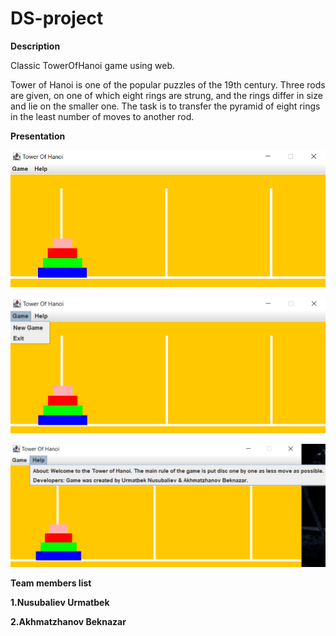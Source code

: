 # DS-project

**Description**

Classic TowerOfHanoi game using web.

Tower of Hanoi is one of the popular puzzles of the 19th century. Three rods are given, on one of which eight rings are strung, and the rings differ in size and lie on the smaller one. The task is to transfer the pyramid of eight rings in the least number of moves to another rod.



**Presentation**




![Image of website](https://github.com/Urmatbek-312/DS-project/blob/main/image/image%201.png)

![Image of website](https://github.com/Urmatbek-312/DS-project/blob/main/image/image%202.png)

![Image of website](https://github.com/Urmatbek-312/DS-project/blob/main/image/image%203.png)

**Team members list**

**1.Nusubaliev Urmatbek**

**2.Akhmatzhanov Beknazar**
